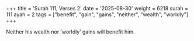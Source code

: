 +++
title = 'Surah 111, Verses 2'
date = '2025-08-30'
weight = 6218
surah = 111
ayah = 2
tags = ["benefit", "gain", "gains", "neither", "wealth", "worldly"]
+++

Neither his wealth nor ˹worldly˺ gains will benefit him.
